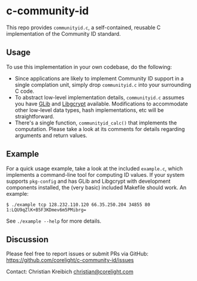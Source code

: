 # c-community-id

This repo provides `communityid.c`, a self-contained, reusable C implementation
of the Community ID standard.

## Usage

To use this implementation in your own codebase, do the following:

* Since applications are likely to implement Community ID support in a
  single complation unit, simply drop `communityid.c` into your surrounding
  C code.
* To abstract low-level implementation details, `communityid.c` assumes
  you have [GLib](https://developer.gnome.org/glib/stable/) and
  [Libgcrypt](https://gnupg.org/software/libgcrypt/index.html) available.
  Modifications to accommodate other low-level data types, hash implementations,
  etc will be straightforward.
* There's a single function, `communityid_calc()` that implements the
  computation. Please take a look at its comments for details regarding
  arguments and return values.

## Example

For a quick usage example, take a look at the included `example.c`, which
implements a command-line tool for computing ID values. If your system
supports `pkg-config` and has GLib and Libgcrypt with development
components installed, the (very basic) included Makefile should work.
An example:

```
$ ./example tcp 128.232.110.120 66.35.250.204 34855 80
1:LQU9qZlK+B5F3KDmev6m5PMibrg=
```

See `./example --help` for more details.

## Discussion

Please feel free to report issues or submit PRs via GitHub:
https://github.com/corelight/c-community-id/issues

Contact: Christian Kreibich <christian@corelight.com>
